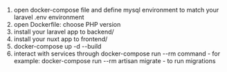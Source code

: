 1. open docker-compose file and define mysql environment to match your laravel .env environment
2. open Dockerfile:
	choose PHP version
3. install your laravel app to backend/
4. install your nuxt app to frontend/
5. docker-compose up -d --build
6. interact with services through docker-compose run --rm command - for example: docker-compose run --rm artisan migrate - to run migrations